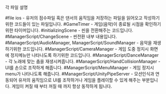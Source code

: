 각 파일 설명

#file ios - 유저의 점수파일 혹은 댄서의 움직임을 저장하는 파일을 읽어오고 작성하기 위한 코드들이 있는 파일입니다.
#GameTimer - 게임(음악)이 종료될 시점을 확인하기 위한 타이머입니다.
#initializingScene - 씬을 전환해주는 코드입니다.
#ManagerScript/ChangeScene - 씬전환 내부 내용입니다.
#ManagerScript/AudioManager, ManagerScript/SoundManager - 음악을 재생하기위한 코드입니다.
#ManagerScript/CameraManager - 게임 도중 정지시 화면에 정지메뉴만 나타나도록 하기위한 코드입니다.
#ManagerScript/DanceManager - 각 노래에 맞는 춤을 재생시켜줍니다.
#ManagerScript/HandCollisionManager - UI를 손으로 조작하게 해줍니다.
#ManagerScript/MenuManager - 게임 정지시 menu가 나타나도록 해줍니다.
#ManagerScript/UnityPipeServer - 모션인식과 연동되어 유저의 움직임으로 UI를 조작하거나 게임을 플레이할 수 있게 해주는 부분입니다.
			                          게임이 켜질 때 부터 꺼질 때 까지 항상 동작하게 됩니다.
